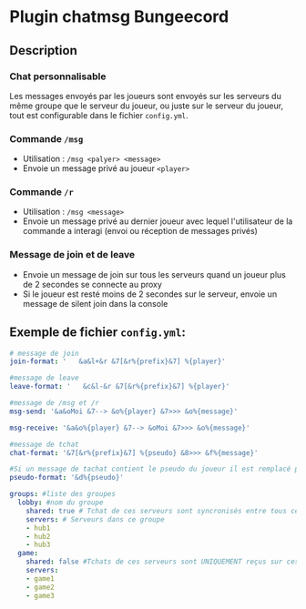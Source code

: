 
# Plugin chatmsg Bungeecord

## Description

### Chat personnalisable

Les messages envoyés par les joueurs sont envoyés sur les serveurs du même groupe que le serveur du joueur, ou juste sur le serveur du joueur, tout est configurable dans le fichier `config.yml`.

### Commande `/msg`
- Utilisation : `/msg <palyer> <message>`
- Envoie un message privé au joueur `<player>`

### Commande `/r`
- Utilisation : `/msg <message>`
- Envoie un message privé au dernier joueur avec lequel l'utilisateur de la commande a interagi (envoi ou réception de messages privés)

### Message de join et de leave
- Envoie un message de join sur tous les serveurs quand un joueur plus de 2 secondes se connecte au proxy
- Si le joueur est resté moins de 2 secondes sur le serveur, envoie un message de silent join dans la console

## Exemple de fichier `config.yml`:
```yaml
# message de join
join-format: '   &a&l+&r &7[&r%{prefix}&7] %{player}'

#message de leave
leave-format: '   &c&l-&r &7[&r%{prefix}&7] %{player}'

#message de /msg et /r 
msg-send: '&a&oMoi &7--> &o%{player} &7>>> &o%{message}'

msg-receive: '&a&o%{player} &7--> &oMoi &7>>> &o%{message}'

#message de tchat
chat-format: '&7[&r%{prefix}&7] %{pseudo} &8>>> &f%{message}'

#Si un message de tachat contient le pseudo du joueur il est remplacé par ce texte.
pseudo-format: '&d%{pseudo}' 

groups: #liste des groupes
  lobby: #nom du groupe
    shared: true # Tchat de ces serveurs sont syncronisés entre tous ces serveurs
    servers: # Serveurs dans ce groupe
    - hub1
    - hub2
    - hub3
  game:
    shared: false #Tchats de ces serveurs sont UNIQUEMENT reçus sur ces serveurs.
    servers:
    - game1
    - game2
    - game3
```

